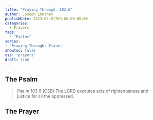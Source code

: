 ```yaml
---
title: "Praying Through: 103:6"
author: Joseph Louthan
publishDate: 2023-04-01T00:00:00-05:00
categories:
  - Prayers
tags:
  - "Psalms"
series:
- 'Praying Through: Psalms'
showtoc: false
css: "prayers"
draft: true
---
```

## The Psalm

>Psalm 103:6 (CSB) The LORD executes acts of righteousness and justice for all the oppressed. 

## The Prayer

<div style="font-variant: small-caps;">

</div>

```text

```
